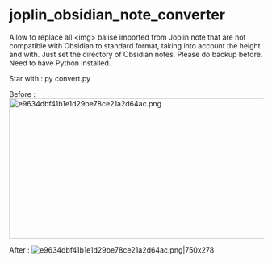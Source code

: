 # joplin_obsidian_note_converter
Allow to replace all &lt;img> balise imported from Joplin note that are not compatible with Obsidian to standard format, taking into account the height and with. Just set the directory of Obsidian notes. Please do backup before. Need to have Python installed. 

Star with : py convert.py

Before :
<img src="../_resources/9617d494875aa6a8cf858280250ccbe9.png" alt="e9634dbf41b1e1d29be78ce21a2d64ac.png" width="750" height="278" class="jop-noMdConv">

After :
![e9634dbf41b1e1d29be78ce21a2d64ac.png|750x278](../_resources/9617d494875aa6a8cf858280250ccbe9.png)
